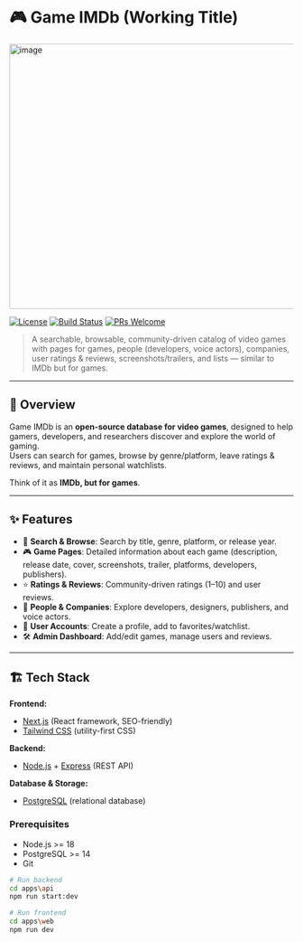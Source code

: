 # 🎮 Game IMDb (Working Title)

<img width="800" height="469" alt="image" src="https://github.com/user-attachments/assets/dd00035e-cf21-46fb-8f81-ff9067b3bd99" />

[![License](https://img.shields.io/badge/license-MIT-blue.svg)](LICENSE)
[![Build Status](https://img.shields.io/badge/build-passing-brightgreen)]()
[![PRs Welcome](https://img.shields.io/badge/PRs-welcome-orange.svg)]()

> A searchable, browsable, community-driven catalog of video games with pages for games, people (developers, voice actors), companies, user ratings & reviews, screenshots/trailers, and lists — similar to IMDb but for games.

---

## 🚀 Overview
Game IMDb is an **open-source database for video games**, designed to help gamers, developers, and researchers discover and explore the world of gaming.  
Users can search for games, browse by genre/platform, leave ratings & reviews, and maintain personal watchlists.  

Think of it as **IMDb, but for games**.

---

## ✨ Features
- 🔎 **Search & Browse**: Search by title, genre, platform, or release year.  
- 🎮 **Game Pages**: Detailed information about each game (description, release date, cover, screenshots, trailer, platforms, developers, publishers).  
- ⭐ **Ratings & Reviews**: Community-driven ratings (1–10) and user reviews.  
- 👤 **People & Companies**: Explore developers, designers, publishers, and voice actors.  
- 📑 **User Accounts**: Create a profile, add to favorites/watchlist.  
- 🛠️ **Admin Dashboard**: Add/edit games, manage users and reviews.  

---

## 🏗️ Tech Stack
**Frontend:**  
- [Next.js](https://nextjs.org/) (React framework, SEO-friendly)  
- [Tailwind CSS](https://tailwindcss.com/) (utility-first CSS)  

**Backend:**  
- [Node.js](https://nodejs.org/) + [Express](https://expressjs.com/) (REST API)

**Database & Storage:**  
- [PostgreSQL](https://www.postgresql.org/) (relational database)  

### Prerequisites
- Node.js >= 18
- PostgreSQL >= 14
- Git

```bash
# Run backend
cd apps\api
npm run start:dev

# Run frontend
cd apps\web
npm run dev
```